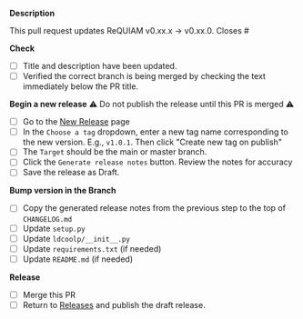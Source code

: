<!-- Create a new Release issue before using this template -->

**Description**
<!-- Do not push the release tag until this PR is merged -->
This pull request updates ReQUIAM v0.xx.x -> v0.xx.0. Closes #<insert associated issue number>

<!-- You may create the pull request after editing the Title and Description above. -->
<!-- The remaining steps can be completed after PR creation -->
  
**Check**
- [ ] Title and description have been updated.
- [ ] Verified the correct branch is being merged by checking the text immediately below the PR title.

**Begin a new release**
:warning: Do not publish the release until this PR is merged :warning:
- [ ] Go to the [New Release](../releases/new) page
- [ ] In the `Choose a tag` dropdown, enter a new tag name corresponding to the new version. E.g., `v1.0.1`. Then click "Create new tag on publish"
- [ ] The `Target` should be the main or master branch.
- [ ] Click the `Generate release notes` button. Review the notes for accuracy
- [ ] Save the release as Draft.

**Bump version in the Branch**
- [ ] Copy the generated release notes from the previous step to the top of `CHANGELOG.md`
- [ ] Update `setup.py`
- [ ] Update `ldcoolp/__init__.py`
- [ ] Update `requirements.txt` (if needed)
- [ ] Update `README.md` (if needed)

**Release**
- [ ] Merge this PR
- [ ] Return to [Releases](../releases) and publish the draft release.
